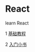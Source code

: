 # React
learn React

1 [基础教程](http://www.ruanyifeng.com/blog/2015/03/react.html)

2 [入门小书](http://huziketang.com/books/react/lesson1)
